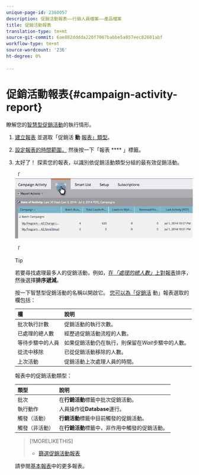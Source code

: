 ```yaml
---
unique-page-id: 2360057
description: 促銷活動報表——行銷人員檔案——產品檔案
title: 促銷活動報表
translation-type: tm+mt
source-git-commit: 6ae882dddda220f7067babbe5a057eec82601abf
workflow-type: tm+mt
source-wordcount: '236'
ht-degree: 0%

---
```



# 促銷活動報表{#campaign-activity-report}

瞭解您的[智慧型促銷活動](https://docs.marketo.com/display/docs/smart+campaigns)的執行情形。

1. [建立報表](../../../../product-docs/reporting/basic-reporting/creating-reports/create-a-report-in-a-program.md) 並選取「促銷活 **動** [報表」類型](report-type-overview.md)。
1. [設定報表的時間範圍，](../../../../product-docs/reporting/basic-reporting/editing-reports/change-a-report-time-frame.md) 然後按一下「報表 **** 」標籤。
1. 太好了！ 探索您的報表，以識別依促銷活動類型分組的最有效促銷活動。

   「 ![](assets/image2014-9-16-16-3a8-3a45.png)

   「

   >[!TIP]
   >
   >若要尋找處理最多人的促銷活動，例如，[在&#x200B;*「處理的總人數」*&#x200B;上對報表](../../../../product-docs/reporting/basic-reporting/editing-reports/sort-report-on-columns.md)排序，然後選擇&#x200B;**排序遞減**。

   按一下智慧型促銷活動的名稱以開啟它。  [您可以為「促銷活](../../../../product-docs/reporting/basic-reporting/editing-reports/select-report-columns.md) 動」報表選取的欄包括：

   | 欄 | 說明 |
   |---|---|
   | 批次執行計數 | 促銷活動的執行次數。 |
   | 已處理的總人數 | 經歷過促銷活動流程的人數。 |
   | 等待步驟中的人員 | 如果促銷活動仍在執行，則保留在&#x200B;*Wait*&#x200B;步驟中的人數。 |
   | 從流中移除 | 已從促銷活動移除的人數。 |
   | 上次活動 | 促銷活動上次處理人員的時間。 |

   報表中的促銷活動類型：

   | 類型 | 說明 |
   |---|---|
   | 批次 | 在&#x200B;**行銷活動**&#x200B;標籤中批次促銷活動。 |
   | 執行動作 | 人員操作從&#x200B;**Database**&#x200B;運行。 |
   | 觸發（活動） | **行銷活動**&#x200B;標籤中目前觸發的促銷活動。 |
   | 觸發（非活動） | 在&#x200B;**行銷活動**&#x200B;標籤中，非作用中觸發的促銷活動。 |

   >[!MORELIKETHIS]
   >
   >
   >    
   >    
   >    * [篩選促銷活動報表](../../../../product-docs/reporting/basic-reporting/report-activity/filter-a-campaign-activity-report.md)


   請參閱[基本報表](https://docs.marketo.com/display/docs/basic+reporting)中的更多報表。


